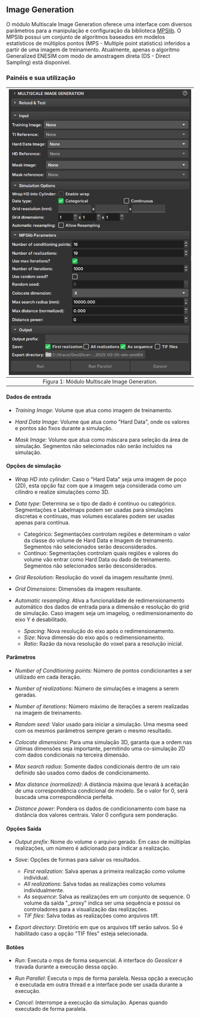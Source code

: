 ## Image Generation

O módulo Multiscale Image Generation oferece uma interface com diversos parâmetros para a manipulação e configuração da biblioteca [MPSlib](https://mpslib.readthedocs.io/en/latest/). O MPSlib possui um conjunto de algoritmos baseados em modelos estatísticos de múltiplos pontos (MPS - Multiple point statistics) inferidos a partir de uma imagem de treinamento. Atualmente, apenas o algoritmo Generalized ENESIM com modo de amostragem direta (DS - Direct Sampling) está disponível.

### Painéis e sua utilização

| ![Figura 1](../assets/images/Multiscale.png) |
|:-----------------------------------------------:|
| Figura 1: Módulo Multiscale Image Generation. |

#### Dados de entrada

 - _Training Image_: Volume que atua como imagem de treinamento.

 - _Hard Data Image_: Volume que atua como "Hard Data", onde os valores e pontos são fixos durante a simulação.

 - _Mask Image_: Volume que atua como máscara para seleção da área de simulação. Segmentos não selecionados não serão incluídos na simulação.

#### Opções de simulação

 - _Wrap HD into cylinder_: Caso o "Hard Data" seja uma imagem de poço (2D), esta opção faz com que a imagem seja considerada como um cilindro e realize simulações como 3D.

 - _Data type_: Determina se o tipo de dado é contínuo ou categórico. Segmentações e Labelmaps podem ser usadas para simulações discretas e contínuas, mas volumes escalares podem ser usadas apenas para contínua.
   - Categórico: Segmentações controlam regiões e determinam o valor da classe do volume de Hard Data e Imagem de treinamento. Segmentos não selecionados serão desconsiderados.
   - Contínuo: Segmentações controlam quais regiões e valores do volume vão entrar como Hard Data ou dado de treinamento. Segmentos não selecionados serão desconsiderados.

 - _Grid Resolution_: Resolução do voxel da imagem resultante (mm).

 - _Grid Dimensions_: Dimensões da imagem resultante.

 - _Automatic resampling_: Ativa a funcionalidade de redimensionamento automático dos dados de entrada para a dimensão e resolução do grid de simulação. Caso imagem seja um imagelog, o redimensionamento do eixo Y é desabilitado.
    - _Spacing_: Nova resolução do eixo após o redimensionamento.
    - _Size_: Nova dimensão do eixo após o redimensionamento.
    - _Ratio_: Razão da nova resolução do voxel para a resolução inicial.

#### Parâmetros

 - _Number of Conditioning points_: Número de pontos condicionantes a ser utilizado em cada iteração.
 
 - _Number of realizations_: Número de simulações e imagens a serem geradas.

 - _Number of iterations_: Número máximo de iterações a serem realizadas na imagem de treinamento.

 - _Random seed_: Valor usado para iniciar a simulação. Uma mesma seed com os mesmos parâmetros sempre geram o mesmo resultado.

 - _Colocate dimensions_: Para uma simulação 3D, garanta que a ordem nas últimas dimensões seja importante, permitindo uma co-simulação 2D com dados condicionais na terceira dimensão.

 - _Max search radius_: Somente dados condicionais dentro de um raio definido são usados como dados de condicionamento.

 - _Max distance (normalized)_: A distância máxima que levará à aceitação de uma correspondência condicional de modelo. Se o valor for 0, será buscada uma correspondência perfeita.

 - _Distance power_: Pondera os dados de condicionamento com base na distância dos valores centrais. Valor 0 configura sem ponderação. 

#### Opções Saída

 - _Output prefix_: Nome do volume o arquivo gerado. Em caso de múltiplas realizações, um número é adicionado para indicar a realização.

 - _Save_: Opções de formas para salvar os resultados.
   - _First realization_: Salva apenas a primeira realização como volume individual.
   - _All realizations_: Salva todas as realizações como volumes individualmente.
   - _As sequence_: Salva as realizações em um conjunto de sequence. O volume da saída "_proxy" indica ser uma sequência e possui os controladores para a visualização das realizações.
   - _TIF files_: Salva todas as realizações como arquivos tiff.

 - _Export directory_: Diretório em que os arquivos tiff serão salvos. Só é habilitado caso a opção "TIF files" esteja selecionada.

#### Botões

 - _Run_: Executa o mps de forma sequencial. A interface do _Geoslicer_ é travada durante a execução dessa opção.

 - _Run Parallel_: Executa o mps de forma paralela. Nessa opção a execução é executada em outra thread e a interface pode ser usada durante a execução.

 - _Cancel_: Interrompe a execução da simulação. Apenas quando executado de forma paralela.

